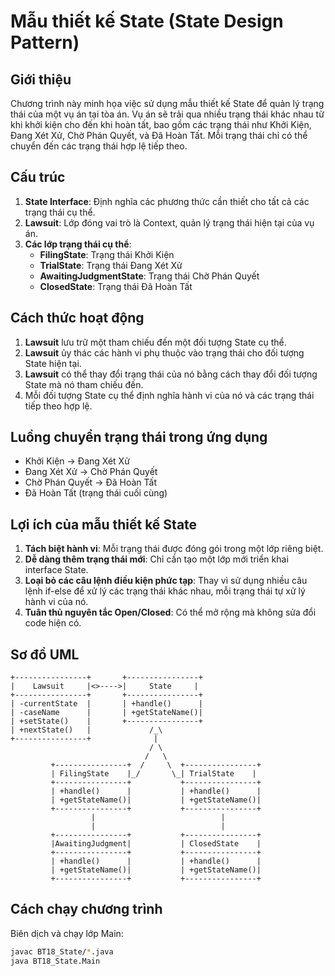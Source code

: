 # Mẫu thiết kế State (State Design Pattern)

## Giới thiệu
Chương trình này minh họa việc sử dụng mẫu thiết kế State để quản lý trạng thái của một vụ án tại tòa án. Vụ án sẽ trải qua nhiều trạng thái khác nhau từ khi khởi kiện cho đến khi hoàn tất, bao gồm các trạng thái như Khởi Kiện, Đang Xét Xử, Chờ Phán Quyết, và Đã Hoàn Tất. Mỗi trạng thái chỉ có thể chuyển đến các trạng thái hợp lệ tiếp theo.

## Cấu trúc
1. **State Interface**: Định nghĩa các phương thức cần thiết cho tất cả các trạng thái cụ thể.
2. **Lawsuit**: Lớp đóng vai trò là Context, quản lý trạng thái hiện tại của vụ án.
3. **Các lớp trạng thái cụ thể**:
   - **FilingState**: Trạng thái Khởi Kiện
   - **TrialState**: Trạng thái Đang Xét Xử
   - **AwaitingJudgmentState**: Trạng thái Chờ Phán Quyết
   - **ClosedState**: Trạng thái Đã Hoàn Tất

## Cách thức hoạt động
1. **Lawsuit** lưu trữ một tham chiếu đến một đối tượng State cụ thể.
2. **Lawsuit** ủy thác các hành vi phụ thuộc vào trạng thái cho đối tượng State hiện tại.
3. **Lawsuit** có thể thay đổi trạng thái của nó bằng cách thay đổi đối tượng State mà nó tham chiếu đến.
4. Mỗi đối tượng State cụ thể định nghĩa hành vi của nó và các trạng thái tiếp theo hợp lệ.

## Luồng chuyển trạng thái trong ứng dụng
- Khởi Kiện -> Đang Xét Xử
- Đang Xét Xử -> Chờ Phán Quyết
- Chờ Phán Quyết -> Đã Hoàn Tất
- Đã Hoàn Tất (trạng thái cuối cùng)

## Lợi ích của mẫu thiết kế State
1. **Tách biệt hành vi**: Mỗi trạng thái được đóng gói trong một lớp riêng biệt.
2. **Dễ dàng thêm trạng thái mới**: Chỉ cần tạo một lớp mới triển khai interface State.
3. **Loại bỏ các câu lệnh điều kiện phức tạp**: Thay vì sử dụng nhiều câu lệnh if-else để xử lý các trạng thái khác nhau, mỗi trạng thái tự xử lý hành vi của nó.
4. **Tuân thủ nguyên tắc Open/Closed**: Có thể mở rộng mà không sửa đổi code hiện có.

## Sơ đồ UML
```
+----------------+       +----------------+
|    Lawsuit     |<>---->|     State     |
+----------------+       +----------------+
| -currentState  |       | +handle()      |
| -caseName      |       | +getStateName()|
| +setState()    |       +----------------+
| +nextState()   |             /_\
+----------------+              |
                               / \
                              /   \
         +----------------+  /     \  +----------------+
         | FilingState    |_/       \_| TrialState    |
         +----------------+           +----------------+
         | +handle()      |           | +handle()      |
         | +getStateName()|           | +getStateName()|
         +----------------+           +----------------+
                  |                            |
                  |                            |
         +----------------+           +----------------+
         |AwaitingJudgment|           | ClosedState    |
         +----------------+           +----------------+
         | +handle()      |           | +handle()      |
         | +getStateName()|           | +getStateName()|
         +----------------+           +----------------+
```

## Cách chạy chương trình
Biên dịch và chạy lớp Main:
```bash
javac BT18_State/*.java
java BT18_State.Main
``` 